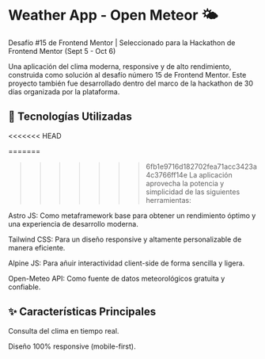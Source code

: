 # Weather App - Open Meteor 🌤️

Desafío #15 de Frontend Mentor | Seleccionado para la Hackathon de Frontend Mentor (Sept 5 - Oct 6)

Una aplicación del clima moderna, responsive y de alto rendimiento, construida como solución al desafío número 15 de Frontend Mentor. Este proyecto también fue desarrollado dentro del marco de la hackathon de 30 días organizada por la plataforma.

## 🚀 Tecnologías Utilizadas
<<<<<<< HEAD

=======
>>>>>>> 6fb1e9716d182702fea71acc3423a4c3766ff14e
La aplicación aprovecha la potencia y simplicidad de las siguientes herramientas:

Astro JS: Como metaframework base para obtener un rendimiento óptimo y una experiencia de desarrollo moderna.

Tailwind CSS: Para un diseño responsive y altamente personalizable de manera eficiente.

Alpine JS: Para añuir interactividad client-side de forma sencilla y ligera.

Open-Meteo API: Como fuente de datos meteorológicos gratuita y confiable.

## ✨ Características Principales

Consulta del clima en tiempo real.

Diseño 100% responsive (mobile-first).